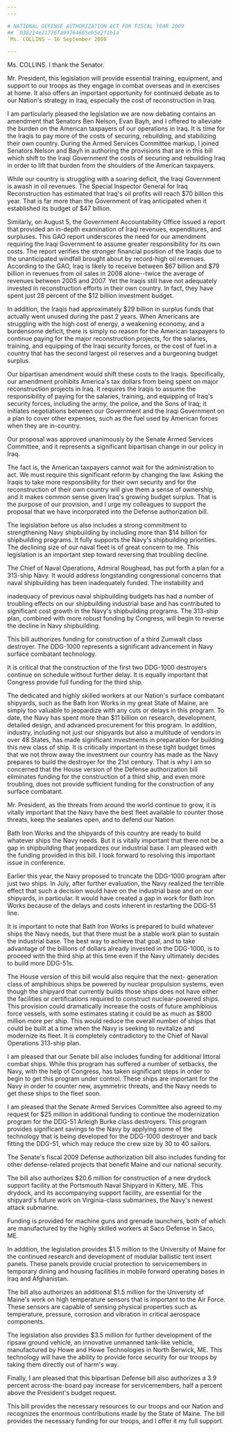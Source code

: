 ```yaml
---
---

# NATIONAL DEFENSE AUTHORIZATION ACT FOR FISCAL YEAR 2009
## `038214e21776fa99764665eb5e2f1b1a`
`Ms. COLLINS — 16 September 2008`

---
```



Ms. COLLINS. I thank the Senator.

Mr. President, this legislation will provide essential training, 
equipment, and support to our troops as they engage in combat overseas 
and in exercises at home. It also offers an important opportunity for 
continued debate as to our Nation's strategy in Iraq, especially the 
cost of reconstruction in Iraq.

I am particularly pleased the legislation we are now debating 
contains an amendment that Senators Ben Nelson, Evan Bayh, and I 
offered to alleviate the burden on the American taxpayers of our 
operations in Iraq. It is time for the Iraqis to pay more of the costs 
of securing, rebuilding, and stabilizing their own country. During the 
Armed Services Committee markup, I joined Senators Nelson and Bayh in 
authoring the provisions that are in this bill which shift to the Iraqi 
Government the costs of securing and rebuilding Iraq in order to lift 
that burden from the shoulders of the American taxpayers.

While our country is struggling with a soaring deficit, the Iraqi 
Government is awash in oil revenues. The Special Inspector General for 
Iraq Reconstruction has estimated that Iraq's oil profits will reach 
$70 billion this year. That is far more than the Government of Iraq 
anticipated when it established its budget of $47 billion.

Similarly, on August 5, the Government Accountability Office issued a 
report that provided an in-depth examination of Iraqi revenues, 
expenditures, and surpluses. This GAO report underscores the need for 
our amendment requiring the Iraqi Government to assume greater 
responsibility for its own costs. The report verifies the stronger 
financial position of the Iraqis due to the unanticipated windfall 
brought about by record-high oil revenues. According to the GAO, Iraq 
is likely to receive between $67 billion and $79 billion in revenues 
from oil sales in 2008 alone--twice the average of revenues between 
2005 and 2007. Yet the Iraqis still have not adequately invested in 
reconstruction efforts in their own country. In fact, they have spent 
just 28 percent of the $12 billion investment budget.

In addition, the Iraqis had approximately $29 billion in surplus 
funds that actually went unused during the past 2 years. When Americans 
are struggling with the high cost of energy, a weakening economy, and a 
burdensome deficit, there is simply no reason for the American 
taxpayers to continue paying for the major reconstruction projects, for 
the salaries, training, and equipping of the Iraqi security forces, or 
the cost of fuel in a country that has the second largest oil reserves 
and a burgeoning budget surplus.

Our bipartisan amendment would shift these costs to the Iraqis. 
Specifically, our amendment prohibits America's tax dollars from being 
spent on major reconstruction projects in Iraq. It requires the Iraqis 
to assume the responsibility of paying for the salaries, training, and 
equipping of Iraq's security forces, including the army, the police, 
and the Sons of Iraq; it initiates negotiations between our Government 
and the Iraqi Government on a plan to cover other expenses, such as the 
fuel used by American forces when they are in-country.

Our proposal was approved unanimously by the Senate Armed Services 
Committee, and it represents a significant bipartisan change in our 
policy in Iraq.

The fact is, the American taxpayers cannot wait for the 
administration to act. We must require this significant reform by 
changing the law. Asking the Iraqis to take more responsibility for 
their own security and for the reconstruction of their own country will 
give them a sense of ownership, and it makes common sense given Iraq's 
growing budget surplus. That is the purpose of our provision, and I 
urge my colleagues to support the proposal that we have incorporated 
into the Defense authorization bill.

The legislation before us also includes a strong commitment to 
strengthening Navy shipbuilding by including more than $14 billion for 
shipbuilding programs. It fully supports the Navy's shipbuilding 
priorities. The declining size of our naval fleet is of great concern 
to me. This legislation is an important step toward reversing that 
troubling decline.

The Chief of Naval Operations, Admiral Roughead, has put forth a plan 
for a 313-ship Navy. It would address longstanding congressional 
concerns that naval shipbuilding has been inadequately funded. The 
instability and


inadequacy of previous naval shipbuilding budgets has had a number of 
troubling effects on our shipbuilding industrial base and has 
contributed to significant cost growth in the Navy's shipbuilding 
programs. The 313-ship plan, combined with more robust funding by 
Congress, will begin to reverse the decline in Navy shipbuilding.

This bill authorizes funding for construction of a third Zumwalt 
class destroyer. The DDG-1000 represents a significant advancement in 
Navy surface combatant technology.

It is critical that the construction of the first two DDG-1000 
destroyers continue on schedule without further delay. It is equally 
important that Congress provide full funding for the third ship.

The dedicated and highly skilled workers at our Nation's surface 
combatant shipyards, such as the Bath Iron Works in my great State of 
Maine, are simply too valuable to jeopardize with any cuts or delays in 
this program. To date, the Navy has spent more than $11 billion on 
research, development, detailed design, and advanced procurement for 
this program. In addition, industry, including not just our shipyards 
but also a multitude of vendors in over 48 States, has made significant 
investments in preparation for building this new class of ship. It is 
critically important in these tight budget times that we not throw away 
the investment our country has made as the Navy prepares to build the 
destroyer for the 21st century. That is why I am so concerned that the 
House version of the Defense authorization bill eliminates funding for 
the construction of a third ship, and even more troubling, does not 
provide sufficient funding for the construction of any surface 
combatant.

Mr. President, as the threats from around the world continue to grow, 
it is vitally important that the Navy have the best fleet available to 
counter those threats, keep the sealanes open, and to defend our 
Nation.

Bath Iron Works and the shipyards of this country are ready to build 
whatever ships the Navy needs. But it is vitally important that there 
not be a gap in shipbuilding that jeopardizes our industrial base. I am 
pleased with the funding provided in this bill. I look forward to 
resolving this important issue in conference.

Earlier this year, the Navy proposed to truncate the DDG-1000 program 
after just two ships. In July, after further evaluation, the Navy 
realized the terrible effect that such a decision would have on the 
industrial base and on our shipyards, in particular. It would have 
created a gap in work for Bath Iron Works because of the delays and 
costs inherent in restarting the DDG-51 line.

It is important to note that Bath Iron Works is prepared to build 
whatever ships the Navy needs, but that there must be a stable work 
plan to sustain the industrial base. The best way to achieve that goal, 
and to take advantage of the billions of dollars already invested in 
the DDG-1000, is to proceed with the third ship at this time even if 
the Navy ultimately decides to build more DDG-51s.

 The House version of this bill would also require that the next-
generation class of amphibious ships be powered by nuclear propulsion 
systems, even though the shipyard that currently builds those ships 
does not have either the facilities or certifications required to 
construct nuclear-powered ships. This provision could dramatically 
increase the costs of future amphibious force vessels, with some 
estimates stating it could be as much as $800 million more per ship. 
This would reduce the overall number of ships that could be built at a 
time when the Navy is seeking to revitalize and modernize its fleet. It 
is completely contradictory to the Chief of Naval Operations 313-ship 
plan.

I am pleased that our Senate bill also includes funding for 
additional littoral combat ships. While this program has suffered a 
number of setbacks, the Navy, with the help of Congress, has taken 
significant steps in order to begin to get this program under control. 
These ships are important for the Navy in order to counter new, 
asymmetric threats, and the Navy needs to get these ships to the fleet 
soon.

I am pleased that the Senate Armed Services Committee also agreed to 
my request for $25 million in additional funding to continue the 
modernization program for the DDG-51 Arleigh Burke class destroyers. 
This program provides significant savings to the Navy by applying some 
of the technology that is being developed for the DDG-1000 destroyer 
and back fitting the DDG-51, which may reduce the crew size by 30 to 40 
sailors.

The Senate's fiscal 2009 Defense authorization bill also includes 
funding for other defense-related projects that benefit Maine and our 
national security.

The bill also authorizes $20.6 million for construction of a new 
drydock support facility at the Portsmouth Naval Shipyard in Kittery, 
ME. This drydock, and its accompanying support facility, are essential 
for the shipyard's future work on Virginia-class submarines, the Navy's 
newest attack submarine.

Funding is provided for machine guns and grenade launchers, both of 
which are manufactured by the highly skilled workers at Saco Defense in 
Saco, ME.

 In addition, the legislation provides $1.5 million to the University 
of Maine for the continued research and development of modular 
ballistic tent insert panels. These panels provide crucial protection 
to servicemembers in temporary dining and housing facilities in mobile 
forward operating bases in Iraq and Afghanistan.

The bill also authorizes an additional $1.5 million for the 
University of Maine's work on high temperature sensors that is 
important to the Air Force. These sensors are capable of sensing 
physical properties such as temperature, pressure, corrosion and 
vibration in critical aerospace components.

The legislation also provides $3.5 million for further development of 
the ripsaw ground vehicle, an innovative unmanned tank-like vehicle, 
manufactured by Howe and Howe Technologies in North Berwick, ME. This 
technology will have the ability to provide force security for our 
troops by taking them directly out of harm's way.

Finally, I am pleased that this bipartisan Defense bill also 
authorizes a 3.9 percent across-the-board pay increase for 
servicemembers, half a percent above the President's budget request.

This bill provides the necessary resources to our troops and our 
Nation and recognizes the enormous contributions made by the State of 
Maine. The bill provides the necessary funding for our troops, and I 
offer it my full support.